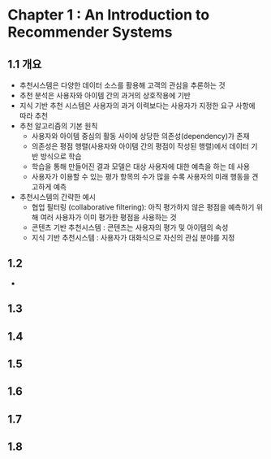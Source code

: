 

# Chapter 1 : An Introduction to Recommender Systems

## 1.1 개요
- 추천시스템은 다양한 데이터 소스를 활용해 고객의 관심을 추론하는 것
- 추천 분석은 사용자와 아이템 간의 과거의 상호작용에 기반
- 지식 기반 추천 시스템은 사용자의 과거 이력보다는 사용자가 지정한 요구 사항에 따라 추천
- 추천 알고리즘의 기본 원칙
	- 사용자와 아이템 중심의 활동 사이에 상당한 의존성(dependency)가 존재
	- 의존성은 평점 행렬(사용자와 아이템 간의 평점이 작성된 행렬)에서 데이터 기반 방식으로 학습
	- 학습을 통해 만들어진 결과 모델은 대상 사용자에 대한 예측을 하는 데 사용
	- 사용자가 이용할 수 있는 평가 항목의 수가 많을 수록 사용자의 미래 행동을 견고하게 예측
- 추천시스템의 간략한 예시
	- 협업 필터링 (collaborative filtering): 아직 평가하지 않은 평점을 예측하기 위해 여러 사용자가 이미 평가한 평점을 사용하는 것
	- 콘텐츠 기반 추천시스템 : 콘텐츠는 사용자의 평가 및 아이템의 속성
	- 지식 기반 추천시스템 : 사용자가 대화식으로 자신의 관심 분야를 지정

## 1.2
- 

## 1.3
## 1.4
## 1.5
## 1.6
## 1.7
## 1.8